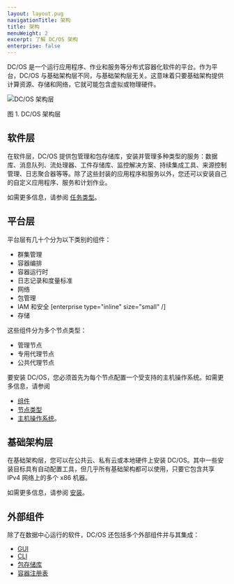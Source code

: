 ```yaml
---
layout: layout.pug
navigationTitle: 架构
title: 架构
menuWeight: 2
excerpt: 了解 DC/OS 架构
enterprise: false
---
```


DC/OS 是一个运行应用程序、作业和服务等分布式容器化软件的平台。作为平台，DC/OS 与基础架构层不同，与基础架构层无关。这意味着只要基础架构提供计算资源、存储和网络，它就可能包含虚拟或物理硬件。

![DC/OS 架构层](/zh/1.11/img/dcos-architecture-layers.png)

图 1. DC/OS 架构层

## 软件层

在软件层，DC/OS 提供包管理和包存储库，安装并管理多种类型的服务：数据库、消息队列、流处理器、工件存储库、监控解决方案、持续集成工具、来源控制管理、日志聚合器等等。除了这些封装的应用程序和服务以外，您还可以安装自己的自定义应用程序、服务和计划作业。

如需更多信息，请参阅 [任务类型](/zh/1.11/overview/architecture/task-types/)。

## 平台层

平台层有几十个分为以下类别的组件：

- 群集管理
- 容器编排
- 容器运行时
- 日志记录和度量标准
- 网络
- 包管理
- IAM 和安全 [enterprise type="inline" size="small" /]
- 存储

这些组件分为多个节点类型：

- 管理节点
- 专用代理节点
- 公共代理节点

要安装 DC/OS，您必须首先为每个节点配置一个受支持的主机操作系统。如需更多信息，请参阅
- [组件](/zh/1.11/overview/architecture/components/)
- [节点类型](/zh/1.11/overview/architecture/node-types/)
- [主机操作系统](/zh/1.11/overview/concepts/#host-operating-system)。

## 基础架构层

在基础架构层，您可以在公共云、私有云或本地硬件上安装 DC/OS。其中一些安装目标具有自动配置工具，但几乎所有基础架构都可以使用，只要它包含共享 IPv4 网络上的多个 x86 机器。

如需更多信息，请参阅 [安装](/zh/1.11/installing/)。

## 外部组件

除了在数据中心运行的软件，DC/OS 还包括多个外部组件并与其集成：

- [GUI](/zh/1.11/gui/)
- [CLI](/zh/1.11/cli/)
- [包存储库](/zh/1.11/administering-clusters/repo/)
- [容器注册表](/zh/1.11/overview/concepts/#container-registry)
